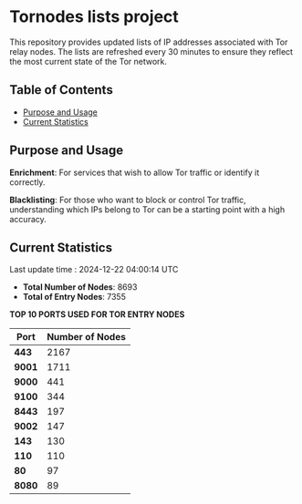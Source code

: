 # Tornodes lists project

This repository provides updated lists of IP addresses associated with Tor relay nodes. The lists are refreshed every 30 minutes to ensure they reflect the most current state of the Tor network.

## Table of Contents

- [Purpose and Usage](#purpose-and-usage)
- [Current Statistics](#current-statistics)


## Purpose and Usage

**Enrichment**: For services that wish to allow Tor traffic or identify it correctly.

**Blacklisting**: For those who want to block or control Tor traffic, understanding which IPs belong to Tor can be a starting point with a high accuracy.

## Current Statistics

Last update time : 2024-12-22 04:00:14 UTC

- **Total Number of Nodes**: 8693
- **Total of Entry Nodes**: 7355

**TOP 10 PORTS USED FOR TOR ENTRY NODES**

| **Port** | **Number of Nodes** |
|------|-----------------|
| **443**   | 2167  |
| **9001**   | 1711  |
| **9000**   | 441  |
| **9100**   | 344  |
| **8443**   | 197  |
| **9002**   | 147  |
| **143**   | 130  |
| **110**   | 110  |
| **80**   | 97  |
| **8080**   | 89  |

